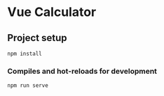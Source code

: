 
# Vue Calculator

## Project setup
```
npm install
```

### Compiles and hot-reloads for development
```
npm run serve
```


